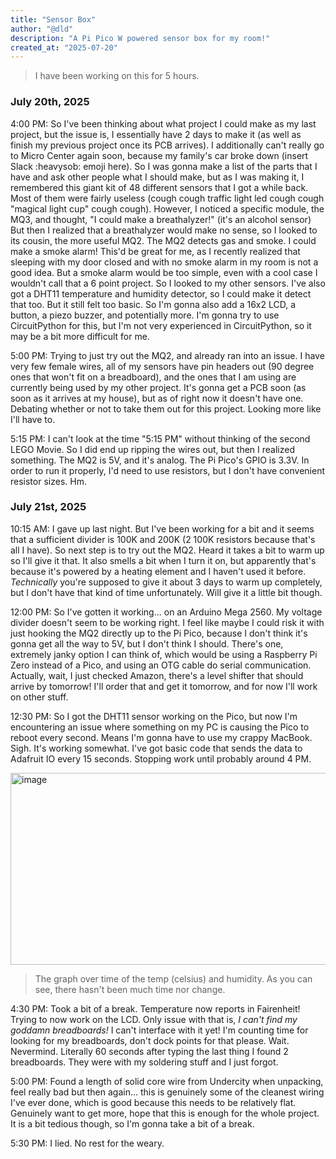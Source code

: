 ```yaml
---
title: "Sensor Box"
author: "@dld"
description: "A Pi Pico W powered sensor box for my room!"
created_at: "2025-07-20"
---
```


> I have been working on this for 5 hours.

### July 20th, 2025

4:00 PM: So I've been thinking about what project I could make as my last project, but the issue is, I essentially have 2 days to make it (as well as finish my previous project once its PCB arrives). I additionally can't really go to Micro Center again soon, because my family's car broke down (insert Slack :heavysob: emoji here). So I was gonna make a list of the parts that I have and ask other people what I should make, but as I was making it, I remembered this giant kit of 48 different sensors that I got a while back. Most of them were fairly useless (cough cough traffic light led cough cough "magical light cup" cough cough). However, I noticed a specific module, the MQ3, and thought, "I could make a breathalyzer!" (it's an alcohol sensor) But then I realized that a breathalyzer would make no sense, so I looked to its cousin, the more useful MQ2. The MQ2 detects gas and smoke. I could make a smoke alarm! This'd be great for me, as I recently realized that sleeping with my door closed and with no smoke alarm in my room is not a good idea. But a smoke alarm would be too simple, even with a cool case I wouldn't call that a 6 point project. So I looked to my other sensors. I've also got a DHT11 temperature and humidity detector, so I could make it detect that too. But it still felt too basic. So I'm gonna also add a 16x2 LCD, a button, a piezo buzzer, and potentially more. I'm gonna try to use CircuitPython for this, but I'm not very experienced in CircuitPython, so it may be a bit more difficult for me.

5:00 PM: Trying to just try out the MQ2, and already ran into an issue. I have very few female wires, all of my sensors have pin headers out (90 degree ones that won't fit on a breadboard), and the ones that I am using are currently being used by my other project. It's gonna get a PCB soon (as soon as it arrives at my house), but as of right now it doesn't have one. Debating whether or not to take them out for this project. Looking more like I'll have to.

5:15 PM: I can't look at the time "5:15 PM" without thinking of the second LEGO Movie. So I did end up ripping the wires out, but then I realized something. The MQ2 is 5V, and it's analog. The Pi Pico's GPIO is 3.3V. In order to run it properly, I'd need to use resistors, but I don't have convenient resistor sizes. Hm. 

### July 21st, 2025

10:15 AM: I gave up last night. But I've been working for a bit and it seems that a sufficient divider is 100K and 200K (2 100K resistors because that's all I have). So next step is to try out the MQ2. Heard it takes a bit to warm up so I'll give it that. It also smells a bit when I turn it on, but apparently that's because it's powered by a heating element and I haven't used it before. _Technically_ you're supposed to give it about 3 days to warm up completely, but I don't have that kind of time unfortunately. Will give it a little bit though.

12:00 PM: So I've gotten it working... on an Arduino Mega 2560. My voltage divider doesn't seem to be working right. I feel like maybe I could risk it with just hooking the MQ2 directly up to the Pi Pico, because I don't think it's gonna get all the way to 5V, but I don't think I should. There's one, extremely janky option I can think of, which would be using a Raspberry Pi Zero instead of a Pico, and using an OTG cable do serial communication. Actually, wait, I just checked Amazon, there's a level shifter that should arrive by tomorrow! I'll order that and get it tomorrow, and for now I'll work on other stuff.

12:30 PM: So I got the DHT11 sensor working on the Pico, but now I'm encountering an issue where something on my PC is causing the Pico to reboot every second. Means I'm gonna have to use my crappy MacBook. Sigh. It's working somewhat. I've got basic code that sends the data to Adafruit IO every 15 seconds. Stopping work until probably around 4 PM.

<img width="508" height="307" alt="image" src="https://github.com/user-attachments/assets/b134c006-8ad5-4d4f-bc99-a6a12eb1fc4f" />

> The graph over time of the temp (celsius) and humidity. As you can see, there hasn't been much time nor change.

4:30 PM: Took a bit of a break. Temperature now reports in Fairenheit! Trying to now work on the LCD. Only issue with that is, _I can't find my goddamn breadboards!_ I can't interface with it yet! I'm counting time for looking for my breadboards, don't dock points for that please. Wait. Nevermind. Literally 60 seconds after typing the last thing I found 2 breadboards. They were with my soldering stuff and I just forgot. 

5:00 PM: Found a length of solid core wire from Undercity when unpacking, feel really bad but then again... this is genuinely some of the cleanest wiring I've ever done, which is good because this needs to be relatively flat. Genuinely want to get more, hope that this is enough for the whole project. It is a bit tedious though, so I'm gonna take a bit of a break.

5:30 PM: I lied. No rest for the weary. 
